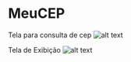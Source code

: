 # MeuCEP

Tela para consulta de cep
![alt text](https://i.postimg.cc/h424txBV/meucep.png)

Tela de Exibição
![alt text](https://i.postimg.cc/FRbnrFyC/Whats-App-Image-2021-12-23-at-16-04-41.jpg)
